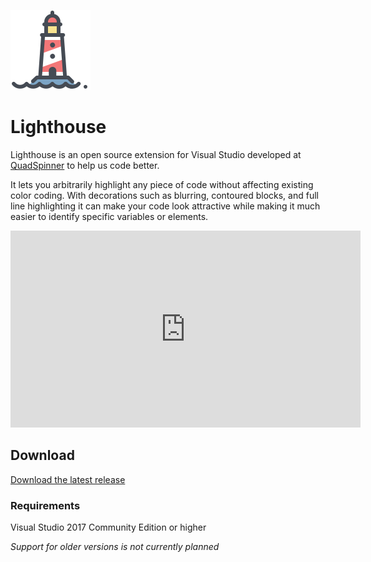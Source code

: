 ![](icons8-red-lighthouse-128.png)
# Lighthouse

Lighthouse is an open source extension for Visual Studio developed at [QuadSpinner](http://quadspinner.com) to help us code better.

It lets you arbitrarily highlight any piece of code without affecting existing color coding. With decorations such as blurring, contoured blocks, and full line highlighting it can make your code look attractive while making it much easier to identify specific variables or elements.

<iframe width="560" height="315" src="https://www.youtube-nocookie.com/embed/A5TjyWr7Fe8" frameborder="0" allow="accelerometer; autoplay; encrypted-media; gyroscope; picture-in-picture" allowfullscreen></iframe>

## Download

[Download the latest release](https://github.com/QuadSpinner/Lighthouse/releases)


### Requirements

Visual Studio 2017 Community Edition or higher

*Support for older versions is not currently planned*